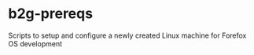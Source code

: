 b2g-prereqs
===========

Scripts to setup and configure a newly created Linux machine for Forefox OS development
